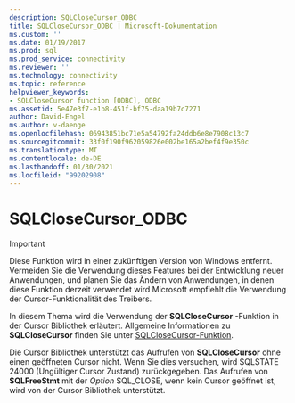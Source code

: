 ```yaml
---
description: SQLCloseCursor_ODBC
title: SQLCloseCursor_ODBC | Microsoft-Dokumentation
ms.custom: ''
ms.date: 01/19/2017
ms.prod: sql
ms.prod_service: connectivity
ms.reviewer: ''
ms.technology: connectivity
ms.topic: reference
helpviewer_keywords:
- SQLCloseCursor function [ODBC], ODBC
ms.assetid: 5e47e3f7-e1b8-451f-bf75-daa19b7c7271
author: David-Engel
ms.author: v-daenge
ms.openlocfilehash: 06943851bc71e5a54792fa24ddb6e8e7908c13c7
ms.sourcegitcommit: 33f0f190f962059826e002be165a2bef4f9e350c
ms.translationtype: MT
ms.contentlocale: de-DE
ms.lasthandoff: 01/30/2021
ms.locfileid: "99202908"
---
```

# <a name="sqlclosecursor_odbc"></a>SQLCloseCursor_ODBC
> [!IMPORTANT]  
>  Diese Funktion wird in einer zukünftigen Version von Windows entfernt. Vermeiden Sie die Verwendung dieses Features bei der Entwicklung neuer Anwendungen, und planen Sie das Ändern von Anwendungen, in denen diese Funktion derzeit verwendet wird Microsoft empfiehlt die Verwendung der Cursor-Funktionalität des Treibers.  
  
 In diesem Thema wird die Verwendung der **SQLCloseCursor** -Funktion in der Cursor Bibliothek erläutert. Allgemeine Informationen zu **SQLCloseCursor** finden Sie unter [SQLCloseCursor-Funktion](../../../odbc/reference/syntax/sqlclosecursor-function.md).  
  
 Die Cursor Bibliothek unterstützt das Aufrufen von **SQLCloseCursor** ohne einen geöffneten Cursor nicht. Wenn Sie dies versuchen, wird SQLSTATE 24000 (Ungültiger Cursor Zustand) zurückgegeben. Das Aufrufen von **SQLFreeStmt** mit der *Option* SQL_CLOSE, wenn kein Cursor geöffnet ist, wird von der Cursor Bibliothek unterstützt.
